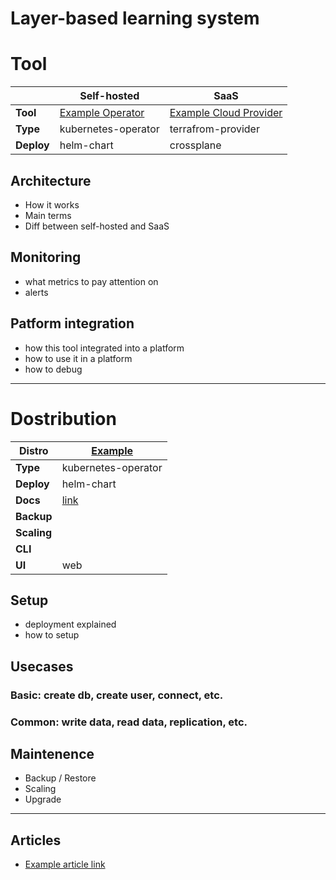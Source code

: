# Layer-based learning system

# Tool

||Self-hosted|SaaS|
|-|-|-|
|**Tool**|[Example Operator](#)|[Example Cloud Provider](#)|
|**Type**|kubernetes-operator|terrafrom-provider|
|**Deploy**|helm-chart|crossplane|

## Architecture

- How it works
- Main terms
- Diff between self-hosted and SaaS

## Monitoring

- what metrics to pay attention on
- alerts

## Patform integration

- how this tool integrated into a platform
- how to use it in a platform
- how to debug

---

# Dostribution

|**Distro**|[Example](#)|
|-|-|
|**Type**|kubernetes-operator|
|**Deploy**|helm-chart|
|**Docs**|[link](#)|
|**Backup**||
|**Scaling**||
|**CLI**||
|**UI**|web|

## Setup

- deployment explained
- how to setup

## Usecases

### Basic: create db, create user, connect, etc.
### Common: write data, read data, replication, etc.

## Maintenence

- Backup / Restore
- Scaling
- Upgrade

---

## Articles

* [Example article link](#)
